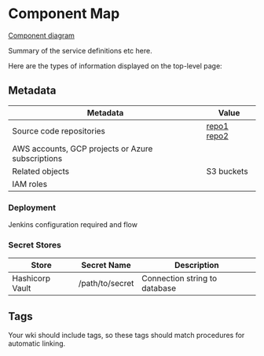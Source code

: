 # Component Map
[Component diagram](xxx)

Summary of the service definitions etc here.

Here are the types of information displayed on the top-level page:

## Metadata

| Metadata | Value |
| --- | --- |
| Source code repositories | [repo1](xx) [repo2](xxx) |
| AWS accounts, GCP projects or Azure subscriptions | |
| Related objects | S3 buckets |
| IAM roles | |

### Deployment
Jenkins configuration required and flow

### Secret Stores

| Store | Secret Name | Description |
| --- | --- | --- |
| Hashicorp Vault | /path/to/secret | Connection string to database |

## Tags
Your wki should include tags, so these tags should match procedures for automatic linking.

